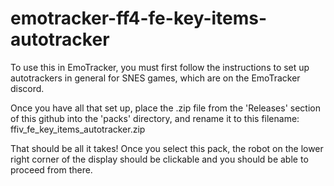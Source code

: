 # emotracker-ff4-fe-key-items-autotracker

To use this in EmoTracker, you must first follow the instructions to set up autotrackers in general for SNES games, which are on the EmoTracker discord. 

Once you have all that set up, place the .zip file from the 'Releases' section of this github into the 'packs' directory, and rename it to this filename: ffiv_fe_key_items_autotracker.zip

That should be all it takes! Once you select this pack, the robot on the lower right corner of the display should be clickable and you should be able to proceed from there.
